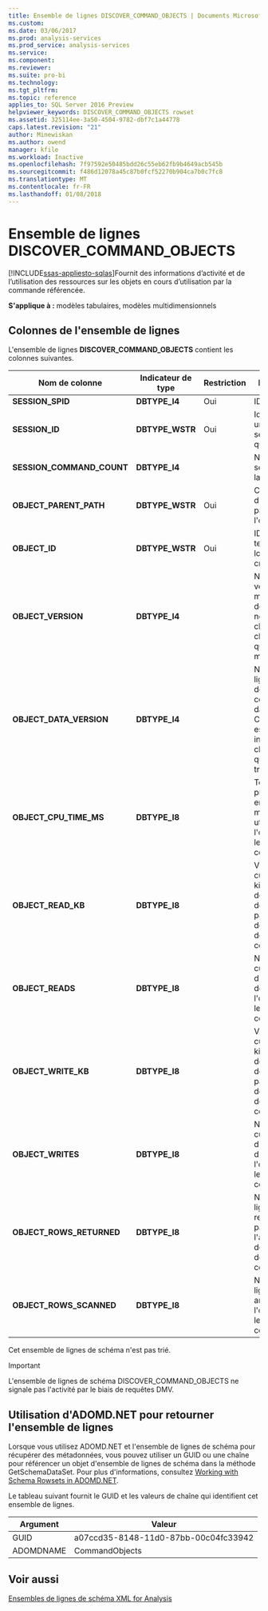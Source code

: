 ```yaml
---
title: Ensemble de lignes DISCOVER_COMMAND_OBJECTS | Documents Microsoft
ms.custom: 
ms.date: 03/06/2017
ms.prod: analysis-services
ms.prod_service: analysis-services
ms.service: 
ms.component: 
ms.reviewer: 
ms.suite: pro-bi
ms.technology: 
ms.tgt_pltfrm: 
ms.topic: reference
applies_to: SQL Server 2016 Preview
helpviewer_keywords: DISCOVER_COMMAND_OBJECTS rowset
ms.assetid: 325114ee-3a50-4504-9782-dbf7c1a44778
caps.latest.revision: "21"
author: Minewiskan
ms.author: owend
manager: kfile
ms.workload: Inactive
ms.openlocfilehash: 7f97592e50485bdd26c55eb62fb9b4649acb545b
ms.sourcegitcommit: f486d12078a45c87b0fcf52270b904ca7b0c7fc8
ms.translationtype: MT
ms.contentlocale: fr-FR
ms.lasthandoff: 01/08/2018
---
```

# <a name="discovercommandobjects-rowset"></a>Ensemble de lignes DISCOVER_COMMAND_OBJECTS
[!INCLUDE[ssas-appliesto-sqlas](../../../includes/ssas-appliesto-sqlas.md)]Fournit des informations d’activité et de l’utilisation des ressources sur les objets en cours d’utilisation par la commande référencée.  
  
 **S'applique à :** modèles tabulaires, modèles multidimensionnels  
  
## <a name="rowset-columns"></a>Colonnes de l'ensemble de lignes  
 L'ensemble de lignes **DISCOVER_COMMAND_OBJECTS** contient les colonnes suivantes.  
  
|Nom de colonne|Indicateur de type|Restriction|Description|  
|-----------------|--------------------|-----------------|-----------------|  
|**SESSION_SPID**|**DBTYPE_I4**|Oui|ID de session.|  
|**SESSION_ID**|**DBTYPE_WSTR**|Oui|Identificateur unique de session, tel qu'un GUID.|  
|**SESSION_COMMAND_COUNT**|**DBTYPE_I4**||Numéro de séquence de la commande.|  
|**OBJECT_PARENT_PATH**|**DBTYPE_WSTR**|Oui|Chemin d'accès au parent de l'objet actuel.|  
|**OBJECT_ID**|**DBTYPE_WSTR**|Oui|ID de l'objet tel que défini lors de sa création.|  
|**OBJECT_VERSION**|**DBTYPE_I4**||Numéro de version des métadonnées de l'objet ; ce nombre change chaque fois que l'objet est modifié.|  
|**OBJECT_DATA_VERSION**|**DBTYPE_I4**||Numéro de lignage des données contenues dans l'objet. Ce nombre est incrémenté chaque fois que l'objet est traité.|  
|**OBJECT_CPU_TIME_MS**|**DBTYPE_I8**||Temps processeur, en millisecondes, utilisé par l'objet depuis le début de la commande.|  
|**OBJECT_READ_KB**|**DBTYPE_I8**||Valeur cumulée, en kilo-octets, des lectures de données par l'objet depuis le début de la commande.|  
|**OBJECT_READS**|**DBTYPE_I8**||Nombre cumulé d'opérations de lecture par l'objet depuis le début de la commande.|  
|**OBJECT_WRITE_KB**|**DBTYPE_I8**||Valeur cumulée, en kilo-octets, des écritures de données par l'objet depuis le début de la commande.|  
|**OBJECT_WRITES**|**DBTYPE_I8**||Nombre cumulé d'opérations d'écriture par l'objet depuis le début de la commande.|  
|**OBJECT_ROWS_RETURNED**|**DBTYPE_I8**||Nombre de lignes retournées par l'objet à l'appelant depuis le début de la commande.|  
|**OBJECT_ROWS_SCANNED**|**DBTYPE_I8**||Nombre de lignes analysées par l'objet depuis le début de la commande.|  
  
 Cet ensemble de lignes de schéma n'est pas trié.  
  
> [!IMPORTANT]  
>  L'ensemble de lignes de schéma DISCOVER_COMMAND_OBJECTS ne signale pas l'activité par le biais de requêtes DMV.  
  
## <a name="using-adomdnet-to-return-the-rowset"></a>Utilisation d'ADOMD.NET pour retourner l'ensemble de lignes  
 Lorsque vous utilisez ADOMD.NET et l'ensemble de lignes de schéma pour récupérer des métadonnées, vous pouvez utiliser un GUID ou une chaîne pour référencer un objet d'ensemble de lignes de schéma dans la méthode GetSchemaDataSet. Pour plus d'informations, consultez [Working with Schema Rowsets in ADOMD.NET](../../../analysis-services/multidimensional-models-adomd-net-client/retrieving-metadata-working-with-schema-rowsets.md).  
  
 Le tableau suivant fournit le GUID et les valeurs de chaîne qui identifient cet ensemble de lignes.  
  
|Argument|Valeur|  
|--------------|-----------|  
|GUID|a07ccd35-8148-11d0-87bb-00c04fc33942|  
|ADOMDNAME|CommandObjects|  
  
## <a name="see-also"></a>Voir aussi  
 [Ensembles de lignes de schéma XML for Analysis](../../../analysis-services/schema-rowsets/xml/xml-for-analysis-schema-rowsets.md)  
  
  
